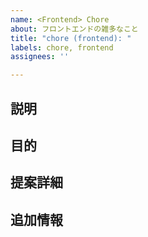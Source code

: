 ```yaml
---
name: <Frontend> Chore
about: フロントエンドの雑多なこと
title: "chore (frontend): "
labels: chore, frontend
assignees: ''

---
```


## 説明

<!-- フロントエンドで実行する雑務の説明を記述 -->

## 目的

<!-- この雑務を行う目的、フロントエンドにおけるその重要性を記述 -->

## 提案詳細

<!-- フロントエンドでの具体的な作業内容や手順を記述 -->

## 追加情報

<!-- フロントエンドに関するその他の参考情報を記述 -->
